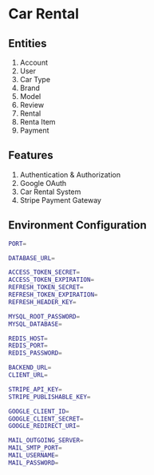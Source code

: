 # Car Rental

## Entities
1. Account
2. User
3. Car Type
4. Brand
5. Model
6. Review
7. Rental
8. Renta Item
9. Payment

## Features 
1. Authentication & Authorization
2. Google OAuth
3. Car Rental System
4. Stripe Payment Gateway

## Environment Configuration

```bash
PORT=

DATABASE_URL=

ACCESS_TOKEN_SECRET=
ACCESS_TOKEN_EXPIRATION=
REFRESH_TOKEN_SECRET=
REFRESH_TOKEN_EXPIRATION=
REFRESH_HEADER_KEY=

MYSQL_ROOT_PASSWORD=
MYSQL_DATABASE=

REDIS_HOST=
REDIS_PORT=
REDIS_PASSWORD=

BACKEND_URL=
CLIENT_URL=

STRIPE_API_KEY=
STRIPE_PUBLISHABLE_KEY=

GOOGLE_CLIENT_ID=
GOOGLE_CLIENT_SECRET=
GOOGLE_REDIRECT_URI=

MAIL_OUTGOING_SERVER=
MAIL_SMTP_PORT=
MAIL_USERNAME=
MAIL_PASSWORD=
```
